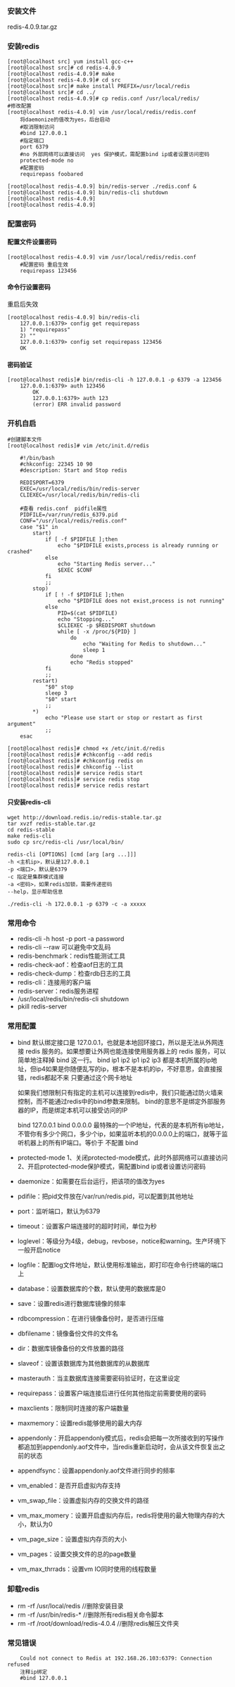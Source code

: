 ### 安装文件
redis-4.0.9.tar.gz

### 安装redis
```
[root@localhost src] yum install gcc-c++
[root@localhost src]# cd redis-4.0.9
[root@localhost redis-4.0.9]# make
[root@localhost redis-4.0.9]# cd src
[root@localhost src]# make install PREFIX=/usr/local/redis
[root@localhost src]# cd ../
[root@localhost redis-4.0.9]# cp redis.conf /usr/local/redis/
#修改配置
[root@localhost redis-4.0.9] vim /usr/local/redis/redis.conf
    将daemonize的值改为yes，后台启动
    #取消限制访问
    #bind 127.0.0.1
    #指定端口
    port 6379
    #no 外部网络可以直接访问  yes 保护模式，需配置bind ip或者设置访问密码
    protected-mode no
    #配置密码
    requirepass foobared

[root@localhost redis-4.0.9] bin/redis-server ./redis.conf &
[root@localhost redis-4.0.9] bin/redis-cli shutdown
[root@localhost redis-4.0.9] 
[root@localhost redis-4.0.9] 
```



### 配置密码
#### 配置文件设置密码
```
[root@localhost redis-4.0.9] vim /usr/local/redis/redis.conf
    #配置密码 重启生效
    requirepass 123456
```
#### 命令行设置密码
重启后失效
```
[root@localhost redis-4.0.9] bin/redis-cli
    127.0.0.1:6379> config get requirepass
    1) "requirepass"
    2) ""
    127.0.0.1:6379> config set requirepass 123456
    OK
```
#### 密码验证
```
[root@localhost redis]# bin/redis-cli -h 127.0.0.1 -p 6379 -a 123456
    127.0.0.1:6379> auth 123456
        OK
        127.0.0.1:6379> auth 123
        (error) ERR invalid password

```

### 开机自启

```
#创建脚本文件
[root@localhost redis]# vim /etc/init.d/redis

    #!/bin/bash
    #chkconfig: 22345 10 90
    #description: Start and Stop redis

    REDISPORT=6379
    EXEC=/usr/local/redis/bin/redis-server
    CLIEXEC=/usr/local/redis/bin/redis-cli

    #查看 redis.conf  pidfile属性
    PIDFILE=/var/run/redis_6379.pid
    CONF="/usr/local/redis/redis.conf"
    case "$1" in
        start)
            if [ -f $PIDFILE ];then
                echo "$PIDFILE exists,process is already running or crashed"
            else
                echo "Starting Redis server..."
                $EXEC $CONF
            fi
            ;;
        stop)
            if [ ! -f $PIDFILE ];then
                echo "$PIDFILE does not exist,process is not running"
            else
                PID=$(cat $PIDFILE)
                echo "Stopping..."
                $CLIEXEC -p $REDISPORT shutdown
                while [ -x /proc/${PID} ]
                    do
                        echo "Waiting for Redis to shutdown..."
                        sleep 1
                    done
                    echo "Redis stopped"
            fi
            ;;
        restart)
            "$0" stop
            sleep 3
            "$0" start
            ;;
        *)
            echo "Please use start or stop or restart as first argument"
            ;;
    esac

[root@localhost redis]# chmod +x /etc/init.d/redis
[root@localhost redis]# #chkconfig --add redis
[root@localhost redis]# #chkconfig redis on
[root@localhost redis]# chkconfig --list 
[root@localhost redis]# service redis start
[root@localhost redis]# service redis stop
[root@localhost redis]# service redis restart
```

#### 只安装redis-cli

```
wget http://download.redis.io/redis-stable.tar.gz
tar xvzf redis-stable.tar.gz
cd redis-stable
make redis-cli
sudo cp src/redis-cli /usr/local/bin/
```



```
redis-cli [OPTIONS] [cmd [arg [arg ...]]]
-h <主机ip>，默认是127.0.0.1
-p <端口>，默认是6379
-c 指定是集群模式连接
-a <密码>，如果redis加锁，需要传递密码
--help，显示帮助信息

./redis-cli -h 172.0.0.1 -p 6379 -c -a xxxxx
```





### 常用命令

* redis-cli -h host -p port -a password
* redis-cli --raw 可以避免中文乱码
* redis-benchmark：redis性能测试工具
* redis-check-aof：检查aof日志的工具
* redis-check-dump：检查rdb日志的工具
* redis-cli：连接用的客户端
* redis-server：redis服务进程
* /usr/local/redis/bin/redis-cli shutdown
* pkill redis-server


### 常用配置
* bind
    默认绑定接口是 127.0.0.1，也就是本地回环接口，所以是无法从外网连接 redis 服务的。如果想要让外网也能连接使用服务器上的 redis 服务，可以简单地注释掉 bind 这一行。
    bind ip1 ip2
        ip1 ip2 ip3 都是本机所属的ip地址，但ip4如果是你随便乱写的ip，根本不是本机的ip，不好意思，会直接报错，redis都起不来
        只要通过这个网卡地址
        
    如果我们想限制只有指定的主机可以连接到redis中，我们只能通过防火墙来控制，而不能通过redis中的bind参数来限制。
    bind的意思不是绑定外部服务器的IP，而是绑定本机可以接受访问的IP

    bind 127.0.0.1
    bind 0.0.0.0  最特殊的一个IP地址，代表的是本机所有ip地址，不管你有多少个网口，多少个ip，如果监听本机的0.0.0.0上的端口，就等于监听机器上的所有IP端口。等价于 不配置 bind

* protected-mode
    1、关闭protected-mode模式，此时外部网络可以直接访问
    2、开启protected-mode保护模式，需配置bind ip或者设置访问密码
* daemonize：如需要在后台运行，把该项的值改为yes
* pdifile：把pid文件放在/var/run/redis.pid，可以配置到其他地址
* port：监听端口，默认为6379
* timeout：设置客户端连接时的超时时间，单位为秒
* loglevel：等级分为4级，debug，revbose，notice和warning。生产环境下一般开启notice
* logfile：配置log文件地址，默认使用标准输出，即打印在命令行终端的端口上
* database：设置数据库的个数，默认使用的数据库是0
* save：设置redis进行数据库镜像的频率
* rdbcompression：在进行镜像备份时，是否进行压缩
* dbfilename：镜像备份文件的文件名
* dir：数据库镜像备份的文件放置的路径
* slaveof：设置该数据库为其他数据库的从数据库
* masterauth：当主数据库连接需要密码验证时，在这里设定
* requirepass：设置客户端连接后进行任何其他指定前需要使用的密码
* maxclients：限制同时连接的客户端数量
* maxmemory：设置redis能够使用的最大内存
* appendonly：开启appendonly模式后，redis会把每一次所接收到的写操作都追加到appendonly.aof文件中，当redis重新启动时，会从该文件恢复出之前的状态
* appendfsync：设置appendonly.aof文件进行同步的频率
* vm_enabled：是否开启虚拟内存支持
* vm_swap_file：设置虚拟内存的交换文件的路径
* vm_max_momery：设置开启虚拟内存后，redis将使用的最大物理内存的大小，默认为0
* vm_page_size：设置虚拟内存页的大小
* vm_pages：设置交换文件的总的page数量
* vm_max_thrrads：设置vm IO同时使用的线程数量


### 卸载redis
* rm -rf /usr/local/redis //删除安装目录
* rm -rf /usr/bin/redis-* //删除所有redis相关命令脚本
* rm -rf /root/download/redis-4.0.4 //删除redis解压文件夹


### 常见错误
```
    Could not connect to Redis at 192.168.26.103:6379: Connection refused
    注释ip绑定
    #bind 127.0.0.1

```